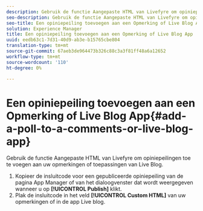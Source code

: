 ```yaml
---
description: Gebruik de functie Aangepaste HTML van Livefyre om opiniepeilingen toe te voegen aan uw opmerkingen of toepassingen van Live Blog.
seo-description: Gebruik de functie Aangepaste HTML van Livefyre om opiniepeilingen toe te voegen aan uw opmerkingen of toepassingen van Live Blog.
seo-title: Een opiniepeiling toevoegen aan een Opmerking of Live Blog App
solution: Experience Manager
title: Een opiniepeiling toevoegen aan een Opmerking of Live Blog App
uuid: eedb63c1-7d31-40d9-ab3e-b15765cbe804
translation-type: tm+mt
source-git-commit: 67aeb3de964473b326c88c3a3f81ff48a6a12652
workflow-type: tm+mt
source-wordcount: '110'
ht-degree: 0%

---
```



# Een opiniepeiling toevoegen aan een Opmerking of Live Blog App{#add-a-poll-to-a-comments-or-live-blog-app}

Gebruik de functie Aangepaste HTML van Livefyre om opiniepeilingen toe te voegen aan uw opmerkingen of toepassingen van Live Blog.

1. Kopieer de insluitcode voor een gepubliceerde opiniepeiling van de pagina App Manager of van het dialoogvenster dat wordt weergegeven wanneer u op **[!UICONTROL Publish]** klikt.
1. Plak de insluitcode in het veld **[!UICONTROL Custom HTML]** van uw opmerkingen of in de app Live blog.
